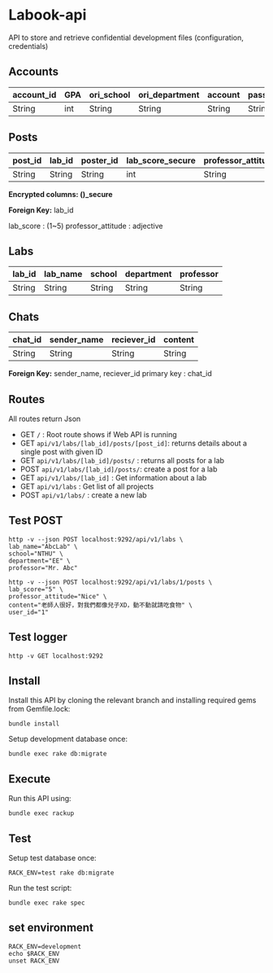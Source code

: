 # Labook-api
API to store and retrieve confidential development files (configuration, credentials)

## Accounts
| account_id | GPA | ori_school | ori_department | account | password |
| ------- | ------ | --- | --------- | ------------------ | ------- |
| String  | int |  String  | String    | String   | String  |

## Posts
| post_id | lab_id | poster_id | lab_score_secure | professor_attitude_secure | content_secure |
| ------- | ------ | --- | --------- | ------------------ | ------- |
| String  | String |  String  | int    | String   | String  |

**Encrypted columns: ()_secure**

**Foreign Key:** lab_id

lab_score : (1~5)
professor_attitude : adjective

## Labs
| lab_id | lab_name | school | department | professor |
| -------- | -------- | -------- | -------- |-------- |
| String | String | String | String | String |

## Chats
| chat_id | sender_name | reciever_id | content | 
| -------- | -------- | -------- | -------- |
| String | String | String | String |

**Foreign Key:** sender_name, reciever_id
primary key : chat_id

## Routes
All routes return Json

- GET `/` : Root route shows if Web API is running
- GET `api/v1/labs/[lab_id]/posts/[post_id]`: returns details about a single post with given ID
- GET `api/v1/labs/[lab_id]/posts/` : returns all posts for a lab
- POST `api/v1/labs/[lab_id]/posts/`:  create a post for a lab
- GET `api/v1/labs/[lab_id]` : Get information about a lab
- GET `api/v1/labs` : Get list of all projects
- POST `api/v1/labs/` : create a new lab

## Test POST
```console
http -v --json POST localhost:9292/api/v1/labs \
lab_name="AbcLab" \
school="NTHU" \
department="EE" \
professor="Mr. Abc"

http -v --json POST localhost:9292/api/v1/labs/1/posts \
lab_score="5" \
professor_attitude="Nice" \
content="老師人很好，對我們都像兒子XD，動不動就請吃食物" \
user_id="1"
```
## Test logger
```
http -v GET localhost:9292
```


## Install
Install this API by cloning the relevant branch and installing required gems from Gemfile.lock:

```
bundle install
```
Setup development database once:

```
bundle exec rake db:migrate
```

## Execute
Run this API using:

```
bundle exec rackup
```

## Test
Setup test database once:

```
RACK_ENV=test rake db:migrate
```

Run the test script:
```
bundle exec rake spec
```

## set environment

```
RACK_ENV=development
echo $RACK_ENV
unset RACK_ENV
```